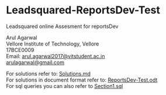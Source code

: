# Leadsquared-ReportsDev-Test

Leadsquared online Assesment for reportsDev

Arul Agarwal<br>
Vellore Institute of Technology, Vellore<br>
17BCE0009<br>
Email: <a href= "mailto:arul.agarwal2017@vitstudent.ac.in">arul.agarwal2017@vitstudent.ac.in</a><br>
       <a href= "mailto:arulagarwal@gmail.com">arulagarwal@gmail.com</a><br>


<p>
For solutions refer to: <a href="https://github.com/arulagarwal/Leadsquared-ReportsDev-Test/blob/main/Solution.md"> Solutions.md </a><br>
For solutions in document format refer to: <a href = "https://github.com/arulagarwal/Leadsquared-ReportsDev-Test/blob/main/ReportsDev-Test.odt"> ReportsDev-Test.odt</a><br>
For sql queries you can also refer to <a href ="https://github.com/arulagarwal/Leadsquared-ReportsDev-Test/blob/main/Section1.sql">Section1.sql</a> 
</p>
